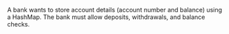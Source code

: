A bank wants to store account details (account number and balance) using a HashMap.
The bank must allow deposits, withdrawals, and balance checks.

